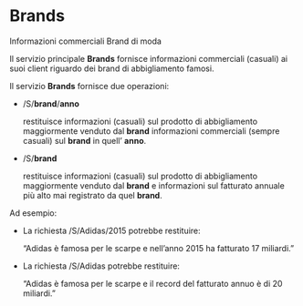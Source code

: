 # Brands

Informazioni commerciali Brand di moda

Il servizio principale **Brands** fornisce informazioni commerciali (casuali) ai suoi client riguardo dei brand di abbigliamento famosi. 

Il servizio **Brands** fornisce due operazioni:
    
*   /S/**brand**/**anno** 
    
    restituisce informazioni (casuali) sul prodotto di abbigliamento maggiormente venduto dal **brand** informazioni commerciali (sempre casuali) sul **brand** in quell’ **anno**.

*   /S/**brand** 
    
    restituisce informazioni (casuali) sul prodotto di abbigliamento maggiormente venduto dal **brand** e informazioni sul fatturato annuale più alto mai registrato da quel **brand**.

Ad esempio:

* La richiesta /S/Adidas/2015 potrebbe restituire:

    “Adidas è famosa per le scarpe e nell’anno 2015 ha fatturato 17 miliardi.”

* La richiesta /S/Adidas potrebbe restituire: 

    “Adidas è famosa per le scarpe e il record del fatturato annuo è di 20 miliardi.”
